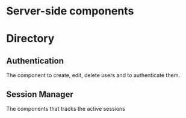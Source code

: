 # Server-side components

# Directory

## Authentication

The component to create, edit, delete users and to authenticate them.

## Session Manager

The components that tracks the active sessions
